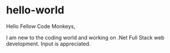 # hello-world

Hello Fellow Code Monkeys,

I am new to the coding world and working on .Net Full Stack web development. Input is appreciated.
